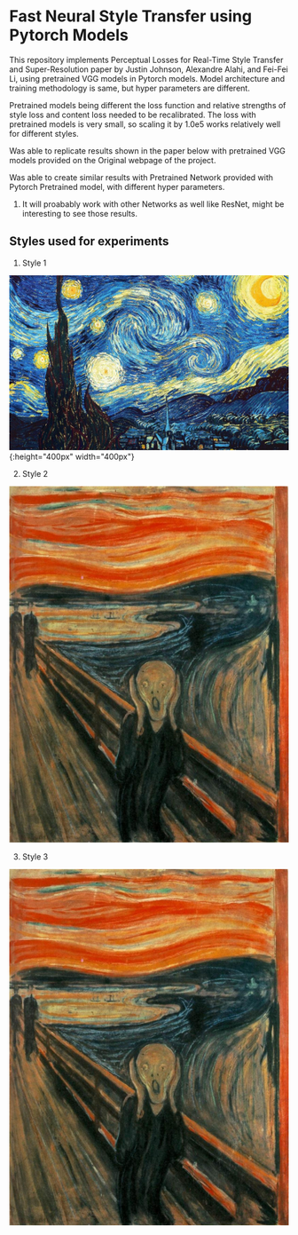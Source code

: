 # Fast Neural Style Transfer using Pytorch Models

This repository implements Perceptual Losses for Real-Time Style Transfer and Super-Resolution paper by Justin Johnson, Alexandre Alahi, and Fei-Fei Li, using pretrained VGG models in Pytorch models. Model architecture and training methodology is same, but hyper parameters are different. 

Pretrained models being different the loss function and relative strengths of style loss and content loss needed to be recalibrated. The loss with pretrained models is very small, so scaling it by 1.0e5 works relatively well for different styles.

Was able to replicate results shown in the paper below with pretrained VGG models provided on the Original webpage of the project.

Was able to create similar results with Pretrained Network provided with Pytorch Pretrained model, with different hyper parameters.

1. It will proabably work with other Networks as well like ResNet, might be interesting to see those results.

## Styles used for experiments

1. Style 1

![](styles/starry_night.jpg){:height="400px" width="400px"}

2. Style 2

![](styles/the_scream.jpg)

3. Style 3

![](styles/the_scream.jpg)



